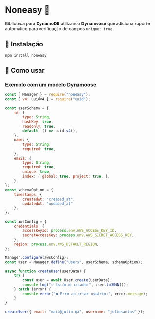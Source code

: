 # Noneasy 🚀

Biblioteca para **DynamoDB** utilizando **Dynamoose** que adiciona suporte automático para verificação de campos `unique: true`.

## 📌 Instalação
```sh
npm install noneasy
```

## 🚀 Como usar

### Exemplo com um modelo Dynamoose:
```javascript
const { Manager } = require("noneasy");
const { v4: uuidv4 } = require("uuid");

const userSchema = {
    id: {
        type: String,
        hashKey: true,
        readonly: true,
        default: () => uuid.v4(),
    },
    name: {
        type: String,
        required: true,
    },
    email: {
        type: String,
        required: true,
        unique: true,
        index: { global: true, project: true, },
    },
};
const schemaOption = {
    timestamps: {
        createdAt: "created_at",
        updatedAt: "updated_at"
    },
};

const awsConfig = {
    credentials: {
        accessKeyId: process.env.AWS_ACCESS_KEY_ID,
        secretAccessKey: process.env.AWS_SECRET_ACCESS_KEY,
    },
    region: process.env.AWS_DEFAULT_REGION,
};

Manager.configure(awsConfig);
const User = Manager.define("Users", userSchema, schemaOption);

async function createUser(userData) {
    try {
        const user = await User.create(userData);
        console.log("✅ Usuário criado:", user.toJSON());
    } catch (error) {
        console.error("❌ Erro ao criar usuário:", error.message);
    }
}

createUser({ email: "mail@julio.qa", username: "juliosantos" });
